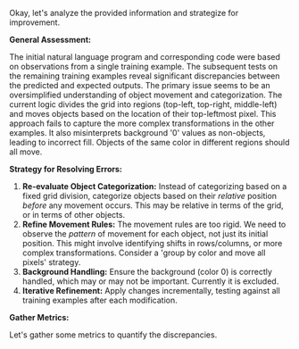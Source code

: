 Okay, let's analyze the provided information and strategize for improvement.

**General Assessment:**

The initial natural language program and corresponding code were based on observations from a single training example. The subsequent tests on the remaining training examples reveal significant discrepancies between the predicted and expected outputs.  The primary issue seems to be an oversimplified understanding of object movement and categorization. The current logic divides the grid into regions (top-left, top-right, middle-left) and moves objects based on the location of their top-leftmost pixel. This approach fails to capture the more complex transformations in the other examples. It also misinterprets background '0' values as non-objects, leading to incorrect fill. Objects of the same color in different regions should all move.

**Strategy for Resolving Errors:**

1.  **Re-evaluate Object Categorization:** Instead of categorizing based on a fixed grid division, categorize objects based on their *relative* position *before* any movement occurs. This may be relative in terms of the grid, or in terms of other objects.
2.  **Refine Movement Rules:** The movement rules are too rigid. We need to observe the *pattern* of movement for each object, not just its initial position. This might involve identifying shifts in rows/columns, or more complex transformations. Consider a 'group by color and move all pixels' strategy.
3.  **Background Handling:** Ensure the background (color 0) is correctly handled, which may or may not be important. Currently it is excluded.
4.  **Iterative Refinement:** Apply changes incrementally, testing against all training examples after each modification.

**Gather Metrics:**

Let's gather some metrics to quantify the discrepancies.

